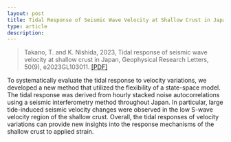 ```yaml
---
layout: post
title: Tidal Response of Seismic Wave Velocity at Shallow Crust in Japan
type: article
description: 
---
```


>Takano, T. and K. Nishida, 2023, Tidal response of seismic wave velocity at shallow crust in Japan, Geophysical Research Letters, 50(9), e2023GL103011. [[PDF]](/papers/TakanoNishida2023.pdf)

To systematically evaluate the tidal response to velocity variations, we developed a new method that utilized the flexibility of a state-space model. The tidal response was derived from hourly stacked noise autocorrelations using a seismic interferometry method throughout Japan. In particular, large tide-induced seismic velocity changes were observed in the low S-wave velocity region of the shallow crust. Overall, the tidal responses of velocity variations can provide new insights into the response mechanisms of the shallow crust to applied strain.

